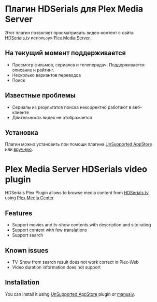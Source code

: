 Плагин HDSerials для Plex Media Server
=====

Этот плагин позволяет просматривать видео-контент с сайта [HDSerials.tv](http://www.hdserials.tv/) используя [Plex Media Server](http://plex.tv/).

На текущий момент поддерживается
-------
- Просмотр фильмов, сериалов и телеперадач. Поддерживается описание и рейтинг.
- Несколько вариантов переводов
- Поиск

Известные проблемы
-------
- Сериалы из результатов поиска некорректно работают в веб-клиенте
- Длительность видео не отображается

Установка
-------
Плагин можно установить при помощи плагина [UnSupported AppStore](https://forums.plex.tv/index.php/topic/25523-unsupported-as-in-totally-unofficial-appstore/) или [вручную](https://support.plex.tv/hc/en-us/articles/201187656-How-do-I-manually-install-a-channel-).


Plex Media Server HDSerials video plugin
=====

HDSerials Plex Plugin allows to browse media content from [HDSerials.tv](http://www.hdserials.tv/) using [Plex Media Center](http://plex.tv/).

Features
-------
- Support movies and tv-show contents with description and site rating
- Support content with few translations
- Support search

Known issues
-------
- TV-Show from search result does not work correct in Plex-Web
- Video duration information does not support

Installation
-------

You can install it using [UnSupported AppStore](https://forums.plex.tv/index.php/topic/25523-unsupported-as-in-totally-unofficial-appstore/) plugin or [manualy](https://support.plex.tv/hc/en-us/articles/201187656-How-do-I-manually-install-a-channel-).
